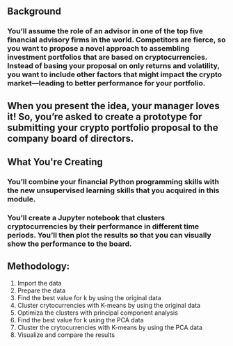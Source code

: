## Background

### You’ll assume the role of an advisor in one of the top five financial advisory firms in the world. Competitors are fierce, so you want to propose a novel approach to assembling investment portfolios that are based on cryptocurrencies. Instead of basing your proposal on only returns and volatility, you want to include other factors that might impact the crypto market—leading to better performance for your portfolio.
## When you present the idea, your manager loves it! So, you’re asked to create a prototype for submitting your crypto portfolio proposal to the company board of directors.


## What You're Creating
### You’ll combine your financial Python programming skills with the new unsupervised learning skills that you acquired in this module.

### You’ll create a Jupyter notebook that clusters cryptocurrencies by their performance in different time periods. You’ll then plot the results so that you can visually show the performance to the board.

## Methodology:

1. Import the data
2. Prepare the data
3. Find the best value for k by using the original data
4. Cluster crytocurrencies with K-means by using the original data
5. Optimiza the clusters with principal component analysis
6. Find the best value for k using the PCA data
7. Cluster the crytocurrencies with K-means by using the PCA data
8. Visualize and compare the results